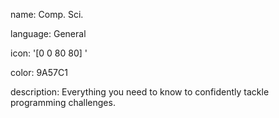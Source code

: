 name: Comp. Sci.

language: General

icon: '[0 0 80 80] <path d="M45.865 48.504A10.276 10.276 0 0 1 40 50.334c-.794 0-1.568-.09-2.311-.26L29.34 61.838a10.291 10.291 0 0 1 2.62 6.869c0 5.698-4.636 10.334-10.335 10.334-5.697 0-10.333-4.636-10.333-10.334 0-5.698 4.636-10.333 10.333-10.333 1.409 0 2.752.283 3.977.795l7.902-11.137a10.32 10.32 0 0 1-2.655-12.831L16.61 20.15a10.27 10.27 0 0 1-5.317 1.475C5.595 21.626.96 16.991.96 11.293S5.595.96 11.293.96c5.698 0 10.333 4.636 10.333 10.334 0 2.094-.626 4.044-1.7 5.673l13.933 14.728A10.28 10.28 0 0 1 40 29.666a10.3 10.3 0 0 1 7.225 2.952l11.718-9.9c-.369-1.061-.57-2.2-.57-3.385 0-5.699 4.636-10.335 10.334-10.335 5.698 0 10.334 4.633 10.334 10.335 0 5.697-4.636 10.333-10.334 10.333a10.3 10.3 0 0 1-7.295-3.022l-11.683 9.87c.392 1.09.605 2.264.605 3.486a10.27 10.27 0 0 1-1.361 5.122l7.464 6.686a10.273 10.273 0 0 1 5.314-1.474c5.698 0 10.333 4.636 10.333 10.333 0 5.699-4.635 10.335-10.333 10.335s-10.334-4.636-10.334-10.335c0-2.091.625-4.04 1.697-5.668l-7.25-6.495zM40 34.26A5.746 5.746 0 0 0 34.26 40 5.746 5.746 0 0 0 40 45.74 5.746 5.746 0 0 0 45.74 40 5.743 5.743 0 0 0 40 34.26zm21.751 20.667a5.745 5.745 0 0 0-5.741 5.74 5.748 5.748 0 0 0 5.741 5.742 5.747 5.747 0 0 0 5.74-5.742 5.747 5.747 0 0 0-5.74-5.74zm6.956-41.336a5.747 5.747 0 0 0-5.74 5.742 5.747 5.747 0 0 0 5.74 5.74 5.747 5.747 0 0 0 5.741-5.74 5.745 5.745 0 0 0-5.741-5.742zm-57.414-8.04a5.748 5.748 0 0 0-5.741 5.742 5.75 5.75 0 0 0 5.741 5.74 5.747 5.747 0 0 0 5.74-5.74 5.747 5.747 0 0 0-5.74-5.741zm10.333 57.416a5.744 5.744 0 0 0-5.74 5.74 5.745 5.745 0 0 0 5.74 5.741 5.748 5.748 0 0 0 5.742-5.741c.004-3.167-2.573-5.74-5.742-5.74z" fill="#FFF" fill-rule="evenodd"/>'

color: 9A57C1

description: Everything you need to know to confidently tackle programming challenges.

